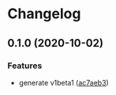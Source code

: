 # Changelog

## 0.1.0 (2020-10-02)


### Features

* generate v1beta1 ([ac7aeb3](https://www.github.com/googleapis/python-security-private-ca/commit/ac7aeb3d1d8e14ad652a45fc6901d37ceb159f44))
